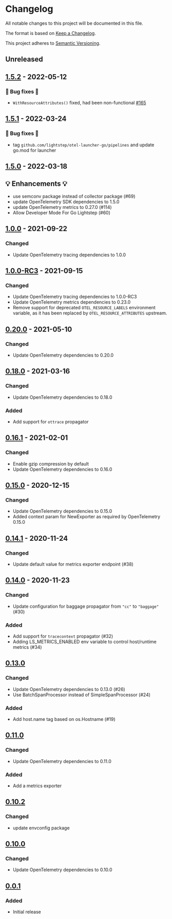 # Changelog

All notable changes to this project will be documented in this file.

The format is based on [Keep a Changelog](https://keepachangelog.com/en/1.0.0/).

This project adheres to [Semantic Versioning](https://semver.org/spec/v2.0.0.html).

## Unreleased

## [1.5.2](https://github.com/lightstep/otel-launcher-go/releases/tag/v1.5.2) - 2022-05-12

### 🧰 Bug fixes 🧰

- `WithResourceAttributes()` fixed, had been non-functional [#165](https://github.com/lightstep/otel-launcher-go/pull/165)

## [1.5.1](https://github.com/lightstep/otel-launcher-go/releases/tag/v1.5.1) - 2022-03-24

### 🧰 Bug fixes 🧰

- tag `github.com/lightstep/otel-launcher-go/pipelines` and update go.mod for launcher

## [1.5.0](https://github.com/lightstep/otel-launcher-go/releases/tag/v1.5.0) - 2022-03-18

## 💡 Enhancements 💡

- use semconv package instead of collector package (#69)
- update OpenTelemetry SDK dependencies to 1.5.0
- update OpenTelemetry metrics to 0.27.0 (#114)
- Allow Developer Mode For Go Lightstep (#60)

## [1.0.0](https://github.com/lightstep/otel-launcher-go/releases/tag/v1.0.0) - 2021-09-22

### Changed
- Update OpenTelemetry tracing dependencies to 1.0.0
## [1.0.0-RC3](https://github.com/lightstep/otel-launcher-go/releases/tag/v1.0.0-RC3) - 2021-09-15

### Changed
- Update OpenTelemetry tracing dependencies to 1.0.0-RC3
- Update OpenTelemetry metrics dependencies to 0.23.0
- Remove support for deprecated `OTEL_RESOURCE_LABELS` environment variable, as
  it has been replaced by `OTEL_RESOURCE_ATTRIBUTES` upstream.

## [0.20.0](https://github.com/lightstep/otel-launcher-go/releases/tag/v0.20.0) - 2021-05-10

### Changed
- Update OpenTelemetry dependencies to 0.20.0

## [0.18.0](https://github.com/lightstep/otel-launcher-go/releases/tag/v0.18.0) - 2021-03-16

### Changed
- Update OpenTelemetry dependencies to 0.18.0

### Added
- Add support for `ottrace` propagator

## [0.16.1](https://github.com/lightstep/otel-launcher-go/releases/tag/v0.16.1) - 2021-02-01

### Changed
- Enable gzip compression by default
- Update OpenTelemetry dependencies to 0.16.0

## [0.15.0](https://github.com/lightstep/otel-launcher-go/releases/tag/v0.15.0) - 2020-12-15

### Changed
- Update OpenTelemetry dependencies to 0.15.0
- Added context param for NewExporter as required by OpenTelemetry 0.15.0

## [0.14.1](https://github.com/lightstep/otel-launcher-go/releases/tag/v0.14.1) - 2020-11-24

### Changed

- Update default value for metrics exporter endpoint (#38)

## [0.14.0](https://github.com/lightstep/otel-launcher-go/releases/tag/v0.14.0) - 2020-11-23

### Changed
- Update configuration for baggage propagator from `"cc"` to `"baggage"` (#30)

### Added
- Add support for `tracecontext` propagator (#32)
- Adding LS_METRICS_ENABLED env variable to control host/runtime metrics (#34)

## [0.13.0](https://github.com/lightstep/otel-launcher-go/releases/tag/v0.13.0)

### Changed

- Update OpenTelemetry dependencies to 0.13.0 (#26)
- Use BatchSpanProcessor instead of SimpleSpanProcessor (#24)

### Added

- Add host.name tag based on os.Hostname (#19)

## [0.11.0](https://github.com/lightstep/otel-launcher-go/releases/tag/v0.11.0)

### Changed

- Update OpenTelemetry dependencies to 0.11.0

### Added

- Add a metrics exporter

## [0.10.2](https://github.com/lightstep/otel-launcher-go/releases/tag/v0.10.2)

### Changed

- update envconfig package

## [0.10.0](https://github.com/lightstep/otel-launcher-go/releases/tag/v0.10.0)

### Changed

- Update OpenTelemetry dependencies to 0.10.0

## [0.0.1](https://github.com/lightstep/otel-launcher-go/releases/tag/v0.0.1)

### Added

- Initial release
